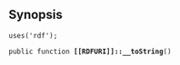 ## Synopsis

<code>uses('rdf');</code>

<code>public function <b>[[RDFURI]]::__toString</b>()</code>

